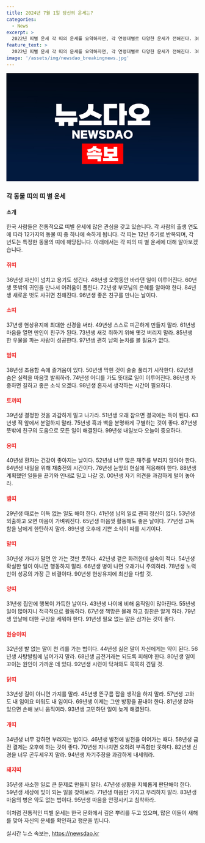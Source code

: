 ```yaml
---
title: 2024년 7월 1일 당신의 운세는?
categories:
  - News
excerpt: >
  2022년 띠별 운세 각 띠의 운세를 요약하자면, 각 연령대별로 다양한 운세가 전해진다. 36, 48, 60, 72, 84, 96년생은 각각 새로운 가능성과 만남이 기다린다. 37, 49, 61, 73, 85, 97년생은 참을성과 친구 관계에 주의해야 한다. 38, 50, 62, 74, 86, 98년생은 기쁨과 책임감이 함께한다. 또한, 29, 41, 53, 65, 77, 89년생과 같이 각 띠의 특성에 따라 현실적이고 실용적인 조언이 담겨있다. 30, 42, 54, 66, 78, 90년생은 계획과 인내심이 중요하다. 31, 43, 55, 67, 79, 91년생은 행복과 책임감을 느낄 수 있다. 아울러 32, 44, 56, 68, 80, 92년생과 같이 신중하고 겸손한 모습이 도움이 된다. 마지막으로 33, 45, 57, 69, 81, 93년생은 결단력과 행동이 필요하다. 34, 46, 58, 70, 82, 94년생은 균형과 사회성을 중시해야 하며, 35, 47, 59, 71, 83, 95년생은 지혜롭고 안정적인 선택이 필요하다.
feature_text: >
  2022년 띠별 운세 각 띠의 운세를 요약하자면, 각 연령대별로 다양한 운세가 전해진다. 36, 48, 60, 72, 84, 96년생은 각각 새로운 가능성과 만남이 기다린다. 37, 49, 61, 73, 85, 97년생은 참을성과 친구 관계에 주의해야 한다. 38, 50, 62, 74, 86, 98년생은 기쁨과 책임감이 함께한다. 또한, 29, 41, 53, 65, 77, 89년생과 같이 각 띠의 특성에 따라 현실적이고 실용적인 조언이 담겨있다. 30, 42, 54, 66, 78, 90년생은 계획과 인내심이 중요하다. 31, 43, 55, 67, 79, 91년생은 행복과 책임감을 느낄 수 있다. 아울러 32, 44, 56, 68, 80, 92년생과 같이 신중하고 겸손한 모습이 도움이 된다. 마지막으로 33, 45, 57, 69, 81, 93년생은 결단력과 행동이 필요하다. 34, 46, 58, 70, 82, 94년생은 균형과 사회성을 중시해야 하며, 35, 47, 59, 71, 83, 95년생은 지혜롭고 안정적인 선택이 필요하다.
image: '/assets/img/newsdao_breakingnews.jpg'
---
```


<p><img src="/assets/img/newsdao_breakingnews.jpg" alt="implanttips 속보" /></p>

<h3>각 동물 띠의 띠 별 운세</h3>

<h4>소개</h4>

<p>한국 사람들은 전통적으로 띠별 운세에 많은 관심을 갖고 있습니다. 각 사람의 출생 연도에 따라 12가지의 동물 띠 중 하나에 속하게 됩니다. 각 띠는 12년 주기로 반복되며, 각 년도는 특정한 동물의 띠에 해당됩니다. 아래에서는 각 띠의 띠 별 운세에 대해 알아보겠습니다.</p>

<h4><b><span style="color: #ee2323;">쥐띠</span></b></h4>

<p>36년생 자신이 넘치고 용기도 생긴다. 48년생 오랫동안 바라던 일이 이루어진다. 60년생 뜻밖의 귀인을 만나서 어려움이 풀린다. 72년생 부모님의 은혜를 알아야 한다. 84년생 새로운 벗도 사귀면 친해진다. 96년생 좋은 친구를 만나는 날이다. </p>

<h4><b><span style="color: #ee2323;">소띠</span></b></h4>

<p>37년생 현상유지에 최대한 신경을 써라. 49년생 스스로 피곤하게 만들지 말라. 61년생 마음을 열면 만인이 친구가 된다. 73년생 새것 취하기 위해 옛것 버리지 말라. 85년생 한 우물을 파는 사람이 성공한다. 97년생 괜히 남의 눈치를 볼 필요가 없다.</p>

<h4><b><span style="color: #ee2323;">범띠</span></b></h4>

<p>38년생 조용함 속에 즐거움이 있다. 50년생 막힌 것이 술술 풀리기 시작한다. 62년생 숨은 실력을 마음껏 발휘하라. 74년생 어디를 가도 뜻대로 일이 이루어진다. 86년생 자중하면 길하고 좋은 소식 오겠다. 98년생 혼자서 생각하는 시간이 필요하다.</p>

<h4><b><span style="color: #ee2323;">토끼띠</span></b></h4>

<p>39년생 결정한 것을 과감하게 밀고 나가라. 51년생 오래 참으면 결국에는 득이 된다. 63년생 적 앞에서 분열하지 말라. 75년생 흑과 백을 분명하게 구별하는 것이 좋다. 87년생 뜻밖에 친구의 도움으로 모든 일이 해결된다. 99년생 내일보다 오늘이 중요하다.</p>

<h4><b><span style="color: #ee2323;">용띠</span></b></h4>

<p>40년생 환자는 건강이 좋아지는 날이다. 52년생 너무 많은 재주를 부리지 않아야 한다. 64년생 내일을 위해 재충전의 시간이다. 76년생 눈앞의 현실에 적응해야 한다. 88년생 계획했던 일들을 끈기와 인내로 밀고 나갈 것. 00년생 자기 의견을 과감하게 털어 놓아라.</p>

<h4><b><span style="color: #ee2323;">뱀띠</span></b></h4>

<p>29년생 때로는 이득 없는 일도 해야 한다. 41년생 남의 일로 괜히 정신이 없다. 53년생 외출하고 오면 마음이 가벼워진다. 65년생 마음껏 활동해도 좋은 날이다. 77년생 고독함을 남에게 한탄하지 말라. 89년생 오후에 기쁜 소식이 따를 시기이다.</p>

<h4><b><span style="color: #ee2323;">말띠</span></b></h4>

<p>30년생 가다가 말면 안 가는 것만 못하다. 42년생 겉은 화려한데 실속이 적다. 54년생 확실한 일이 아니면 행동하지 말라. 66년생 병이 나면 오래가니 주의하라. 78년생 노력만이 성공의 가장 큰 비결이다. 90년생 현상유지에 최선을 다할 것.</p>

<h4><b><span style="color: #ee2323;">양띠</span></b></h4>

<p>31년생 집안에 행복이 가득한 날이다. 43년생 나이에 비해 움직임이 많아진다. 55년생 일이 많아지니 적극적으로 활동하라. 67년생 책망은 몰래 하고 칭찬은 알게 하라. 79년생 앞날에 대한 구상을 세워야 한다. 91년생 필요 없는 말은 삼가는 것이 좋다.</p>

<h4><b><span style="color: #ee2323;">원숭이띠</span></b></h4>

<p>32년생 발 없는 말이 천 리를 가는 법이다. 44년생 싫은 말이 자신에게는 약이 된다. 56년생 사탕발림에 넘어가지 말라. 68년생 금전거래는 되도록 피해야 한다. 80년생 일이 꼬이는 원인이 가까운 데 있다. 92년생 시련이 닥쳐와도 묵묵히 견딜 것.</p>

<h4><b><span style="color: #ee2323;">닭띠</span></b></h4>

<p>33년생 길이 아니면 가지를 말라. 45년생 뜬구름 잡을 생각을 하지 말라. 57년생 고와도 내 임이요 미워도 내 임이다. 69년생 이제는 그만 방황을 끝내야 한다. 81년생 앉아 있으면 손해 보니 움직여라. 93년생 고민하던 일이 늦게 해결된다.</p>

<h4><b><span style="color: #ee2323;">개띠</span></b></h4>

<p>34년생 너무 강하면 부러지는 법이다. 46년생 발전에 발전을 이어가는 때다. 58년생 금전 결제는 오후에 하는 것이 좋다. 70년생 지나치면 오히려 부족함만 못하다. 82년생 신경을 너무 곤두세우지 말라. 94년생 자기주장을 과감하게 내세워라.</p>

<h4><b><span style="color: #ee2323;">돼지띠</span></b></h4>

<p>35년생 사소한 일로 큰 문제로 만들지 말라. 47년생 상황을 지혜롭게 판단해야 한다. 59년생 세상에 빛이 되는 일을 찾아보라. 71년생 마음만 가지고 무리하지 말라. 83년생 마음의 병은 약도 없는 법이다. 95년생 마음을 안정시키고 침착하라.</p>

<p>이처럼 전통적인 띠별 운세는 한국 문화에서 깊은 뿌리를 두고 있으며, 많은 이들이 새해를 맞아 자신의 운세를 확인하고 행운을 빕니다.</p>
실시간 뉴스 속보는, <a href="https://newsdao.kr" rel="dofollow">https://newsdao.kr</a>


